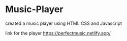 # Music-Player
created a music player using HTML CSS and Javascript

link for the player
https://perfectmusic.netlify.app/
